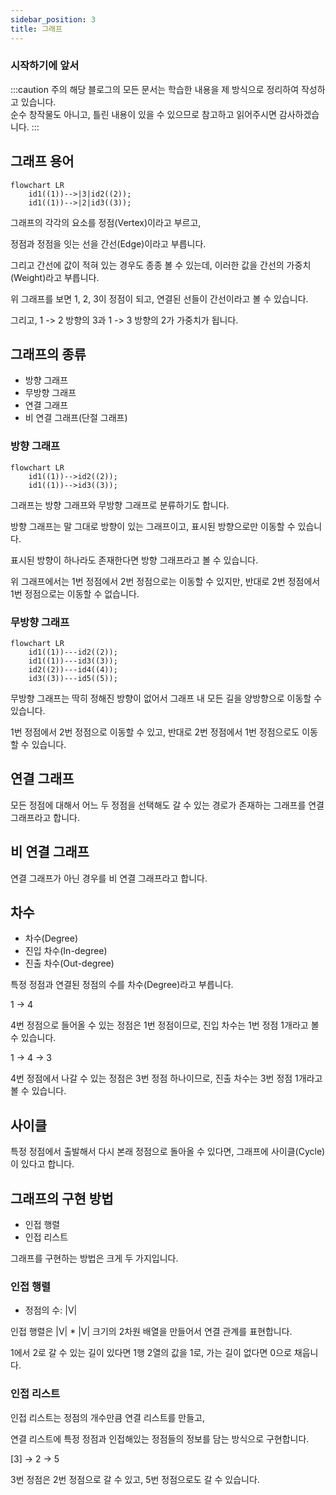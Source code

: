 ```yaml
---
sidebar_position: 3
title: 그래프
---
```


### 시작하기에 앞서

:::caution 주의
해당 블로그의 모든 문서는 학습한 내용을 제 방식으로 정리하여 작성하고 있습니다. <br/>
순수 창작물도 아니고, 틀린 내용이 있을 수 있으므로 참고하고 읽어주시면 감사하겠습니다.
:::
<br/>

## 그래프 용어
```mermaid
flowchart LR
    id1((1))-->|3|id2((2));
    id1((1))-->|2|id3((3));
```

그래프의 각각의 요소를 정점(Vertex)이라고 부르고,

정점과 정점을 잇는 선을 간선(Edge)이라고 부릅니다.

그리고 간선에 값이 적혀 있는 경우도 종종 볼 수 있는데,
이러한 값을 간선의 가중치(Weight)라고 부릅니다.

위 그래프를 보면 1, 2, 3이 정점이 되고, 연결된 선들이 간선이라고 볼 수 있습니다. 

그리고, 1 -> 2 방향의 3과 1 -> 3 방향의 2가 가중치가 됩니다.

## 그래프의 종류
- 방향 그래프
- 무방향 그래프
- 연결 그래프
- 비 연결 그래프(단절 그래프)

### 방향 그래프
```mermaid
flowchart LR
    id1((1))-->id2((2));
    id1((1))-->id3((3));
```
그래프는 방향 그래프와 무방향 그래프로 분류하기도 합니다.

방향 그래프는 말 그대로 방향이 있는 그래프이고, 표시된 방향으로만 이동할 수 있습니다.

표시된 방향이 하나라도 존재한다면 방향 그래프라고 볼 수 있습니다.

위 그래프에서는 1번 정점에서 2번 정점으로는 이동할 수 있지만, 반대로 2번 정점에서 1번 정점으로는 이동할 수 없습니다.

### 무방향 그래프
```mermaid
flowchart LR
    id1((1))---id2((2));
    id1((1))---id3((3));
    id2((2))---id4((4));
    id3((3))---id5((5));
```
무방향 그래프는 딱히 정해진 방향이 없어서 그래프 내 모든 길을 양방향으로 이동할 수 있습니다.

1번 정점에서 2번 정점으로 이동할 수 있고, 반대로 2번 정점에서 1번 정점으로도 이동할 수 있습니다.

## 연결 그래프
모든 정점에 대해서 어느 두 정점을 선택해도 갈 수 있는 경로가 존재하는 그래프를 연결 그래프라고 합니다.

## 비 연결 그래프
연결 그래프가 아닌 경우를 비 연결 그래프라고 합니다.

## 차수
- 차수(Degree)
- 진입 차수(In-degree)
- 진출 차수(Out-degree)

특정 정점과 연결된 정점의 수를 차수(Degree)라고 부릅니다.

1 -> 4

4번 정점으로 들어올 수 있는 정점은 1번 정점이므로,
진입 차수는 1번 정점 1개라고 볼 수 있습니다.

1 -> 4 -> 3

4번 정점에서 나갈 수 있는 정점은 3번 정점 하나이므로,
진출 차수는 3번 정점 1개라고 볼 수 있습니다.

## 사이클
특정 정점에서 출발해서 다시 본래 정점으로 돌아올 수 있다면,
그래프에 사이클(Cycle)이 있다고 합니다.

## 그래프의 구현 방법
- 인접 행렬
- 인접 리스트

그래프를 구현하는 방법은 크게 두 가지입니다.
### 인접 행렬
- 정점의 수: |V|

인접 행렬은 |V| * |V| 크기의 2차원 배열을 만들어서 연결 관계를 표현합니다.

1에서 2로 갈 수 있는 길이 있다면 1행 2열의 값을 1로, 가는 길이 없다면 0으로 채웁니다. 

### 인접 리스트

인접 리스트는 정점의 개수만큼 연결 리스트를 만들고,

연결 리스트에 특정 정점과 인접해있는 정점들의 정보를 담는 방식으로 구현합니다.

[3] -> 2 -> 5

3번 정점은 2번 정점으로 갈 수 있고, 5번 정점으로도 갈 수 있습니다.
